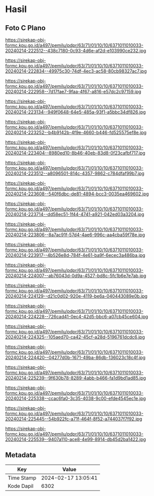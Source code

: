 # Hasil

## Foto C Plano

https://sirekap-obj-formc.kpu.go.id/a497/pemilu/pdpr/63/71/01/10/10/6371011010033-20240214-222512--438c7180-0c93-4d6e-af2d-e103990ce232.jpg

https://sirekap-obj-formc.kpu.go.id/a497/pemilu/pdpr/63/71/01/10/10/6371011010033-20240214-222834--49975c30-74df-4ec3-ac58-80cb98327ac7.jpg

https://sirekap-obj-formc.kpu.go.id/a497/pemilu/pdpr/63/71/01/10/10/6371011010033-20240214-222958--7d17fae7-9faa-4f67-a816-e57dc2c97159.jpg

https://sirekap-obj-formc.kpu.go.id/a497/pemilu/pdpr/63/71/01/10/10/6371011010033-20240214-223134--949f0648-64e5-485a-93f1-a5bbc34df826.jpg

https://sirekap-obj-formc.kpu.go.id/a497/pemilu/pdpr/63/71/01/10/10/6371011010033-20240214-223252--b4b9142b-4f9e-4660-b446-fd525575ef8e.jpg

https://sirekap-obj-formc.kpu.go.id/a497/pemilu/pdpr/63/71/01/10/10/6371011010033-20240214-223404--8980ed10-8b46-40eb-83d8-0f23cafbf717.jpg

https://sirekap-obj-formc.kpu.go.id/a497/pemilu/pdpr/63/71/01/10/10/6371011010033-20240214-223512--a8096501-814c-4357-9862-c784dfaf99b7.jpg

https://sirekap-obj-formc.kpu.go.id/a497/pemilu/pdpr/63/71/01/10/10/6371011010033-20240214-223608--540f6dbc-de81-4894-bcc3-0035ea469602.jpg

https://sirekap-obj-formc.kpu.go.id/a497/pemilu/pdpr/63/71/01/10/10/6371011010033-20240214-223714--dd58ec51-1f44-4741-a921-042ed03a3204.jpg

https://sirekap-obj-formc.kpu.go.id/a497/pemilu/pdpr/63/71/01/10/10/6371011010033-20240214-223806--8a7ac91f-57d4-4ae6-996c-aa4cba59f78e.jpg

https://sirekap-obj-formc.kpu.go.id/a497/pemilu/pdpr/63/71/01/10/10/6371011010033-20240214-223917--4b526e8d-784f-4e61-ba9f-6ecec3a486ba.jpg

https://sirekap-obj-formc.kpu.go.id/a497/pemilu/pdpr/63/71/01/10/10/6371011010033-20240214-224007--ab76043d-0d9a-4527-bd8c-5fc1b6e7e7ab.jpg

https://sirekap-obj-formc.kpu.go.id/a497/pemilu/pdpr/63/71/01/10/10/6371011010033-20240214-224129--d21c0d02-920e-4119-be6a-040443089e0b.jpg

https://sirekap-obj-formc.kpu.go.id/a497/pemilu/pdpr/63/71/01/10/10/6371011010033-20240214-224228--726cad41-0ec4-42d5-bbc6-a07cb45ce604.jpg

https://sirekap-obj-formc.kpu.go.id/a497/pemilu/pdpr/63/71/01/10/10/6371011010033-20240214-224325--105aed70-ca42-45cf-a28d-5196761dcdc6.jpg

https://sirekap-obj-formc.kpu.go.id/a497/pemilu/pdpr/63/71/01/10/10/6371011010033-20240214-224420--04277d0b-1671-49ba-86db-136023c18c4f.jpg

https://sirekap-obj-formc.kpu.go.id/a497/pemilu/pdpr/63/71/01/10/10/6371011010033-20240214-225239--9f630b78-8289-4abb-b466-fa1d9bd1ad85.jpg

https://sirekap-obj-formc.kpu.go.id/a497/pemilu/pdpr/63/71/01/10/10/6371011010033-20240214-225338--ccac6fa0-3c35-4038-9c00-efde4545ec1e.jpg

https://sirekap-obj-formc.kpu.go.id/a497/pemilu/pdpr/63/71/01/10/10/6371011010033-20240214-225445--54b922fc-a71f-464f-8f52-a744037f7f92.jpg

https://sirekap-obj-formc.kpu.go.id/a497/pemilu/pdpr/63/71/01/10/10/6371011010033-20240214-225539--9407a110-ace8-4e99-8914-db45d2ba1422.jpg


## Metadata

| Key        | Value               |
| ---------- | ------------------- |
| Time Stamp | 2024-02-17 13:05:41 |
| Kode Dapil | 6302                |



